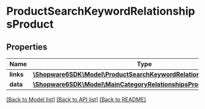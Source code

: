 # ProductSearchKeywordRelationshipsProduct

## Properties
Name | Type | Description | Notes
------------ | ------------- | ------------- | -------------
**links** | [**\Shopware6SDK\Model\ProductSearchKeywordRelationshipsProductLinks**](ProductSearchKeywordRelationshipsProductLinks.md) |  | [optional] 
**data** | [**\Shopware6SDK\Model\MainCategoryRelationshipsProductData**](MainCategoryRelationshipsProductData.md) |  | [optional] 

[[Back to Model list]](../../README.md#documentation-for-models) [[Back to API list]](../../README.md#documentation-for-api-endpoints) [[Back to README]](../../README.md)

